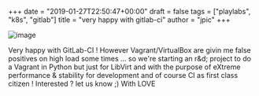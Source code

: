 +++
date = "2019-01-27T22:50:47+00:00"
draft = false
tags = ["playlabs", "k8s", "gitlab"]
title = "very happy with gitlab-ci"
author = "jpic"
+++

![image](/img/2019-01-27-very-happy-with-gitlab-ci-however/235a0863607d4971bc63569b3c686563f6628600c2aa4a40a910f62dfccacf41.png)

Very happy with GitLab-CI ! However Vagrant/VirtualBox are givin me false positives on high load some times ... so we're starting an r&amp;d; project to do a Vagrant in Python but just for LibVirt and with the purpose of eXtreme performance & stability for development and of course CI as first class citizen ! Interested ? let us know ;) With LOVE
